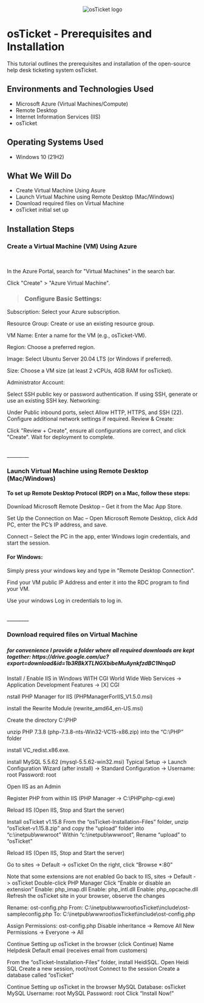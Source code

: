 <p align="center">
<img src="https://i.imgur.com/Clzj7Xs.png" alt="osTicket logo"/>
</p>

<h1>osTicket - Prerequisites and Installation</h1>
This tutorial outlines the prerequisites and installation of the open-source help desk ticketing system osTicket.<br />




<h2>Environments and Technologies Used</h2>

- Microsoft Azure (Virtual Machines/Compute)
- Remote Desktop
- Internet Information Services (IIS)
- osTicket

<h2>Operating Systems Used </h2>

- Windows 10</b> (21H2)

<h2>What We Will Do</h2>

- Create Virtual Machine Using Asure
- Launch Virtual Machine using Remote Desktop (Mac/Windows)
- Download required files on Virtual Machine
- osTicket initial set up

<h2>Installation Steps</h2>

<p>
<h3>Create a Virtual Machine (VM) Using Azure</h3><br/>
  
In the Azure Portal, search for "Virtual Machines" in the search bar.

Click "Create" > "Azure Virtual Machine".

<h3><blockquote>Configure Basic Settings:</blockquote></h3>

<p>Subscription: Select your Azure subscription.</p>
<p>Resource Group: Create or use an existing resource group.</p>
<p>VM Name: Enter a name for the VM (e.g., osTicket-VM).</p>
<p>Region: Choose a preferred region.</p>
<p>Image: Select Ubuntu Server 20.04 LTS (or Windows if preferred).</p>
<p>Size: Choose a VM size (at least 2 vCPUs, 4GB RAM for osTicket).</p>

Administrator Account:

Select SSH public key or password authentication.
If using SSH, generate or use an existing SSH key.
Networking:

Under Public inbound ports, select Allow HTTP, HTTPS, and SSH (22).
Configure additional network settings if required.
Review & Create:

Click "Review + Create", ensure all configurations are correct, and click "Create".
Wait for deployment to complete.
</p>
<br />
_________



<p>
<h3>Launch Virtual Machine using Remote Desktop (Mac/Windows)</h3>
</p>
<p>
<h4>To set up Remote Desktop Protocol (RDP) on a Mac, follow these steps:</h4>

Download Microsoft Remote Desktop – Get it from the Mac App Store.

Set Up the Connection on Mac – Open Microsoft Remote Desktop, click Add PC, enter the PC’s IP address, and save.

Connect – Select the PC in the app, enter Windows login credentials, and start the session.


<h4>For Windows:</h4>

Simply press your windows key and type in "Remote Desktop Connection".

Find your VM public IP Address and enter it into the RDC program to find your VM.

Use your windows Log in credentials to log in.


</p>
<br />
_________
<p>
<h3>Download required files on Virtual Machine</p><h3>
</p>
<p><h5>for convenience I provide a folder where all required downloads are kept together: https://drive.google.com/uc?export=download&id=1b3RBkXTLNGXbibeMuAynkfzdBC1NnqaD</h5></p>
<p>Install / Enable IIS in Windows WITH CGI
  World Wide Web Services -> Application Development Features -> [X] CGI</p>

  <p>nstall PHP Manager for IIS (PHPManagerForIIS_V1.5.0.msi)</p>

<p>install the Rewrite Module (rewrite_amd64_en-US.msi)</p>

<p>Create the directory C:\PHP</p>

<p> unzip PHP 7.3.8 (php-7.3.8-nts-Win32-VC15-x86.zip) into the “C:\PHP” folder</p>

<p> install VC_redist.x86.exe.</p>

<p> install MySQL 5.5.62 (mysql-5.5.62-win32.msi)
Typical Setup ->
Launch Configuration Wizard (after install) ->
Standard Configuration ->
Username: root
Password: root
</p>

<p>Open IIS as an Admin

Register PHP from within IIS (PHP Manager -> C:\PHP\php-cgi.exe)

Reload IIS (Open IIS, Stop and Start the server)
</p>

<p>Install osTicket v1.15.8
From the “osTicket-Installation-Files” folder, unzip “osTicket-v1.15.8.zip” and copy the “upload” folder into “c:\inetpub\wwwroot”
Within “c:\inetpub\wwwroot”, Rename “upload” to “osTicket”</p>

<p>Reload IIS (Open IIS, Stop and Start the server)</p>

<p>Go to sites -> Default -> osTicket
On the right, click “Browse *:80”
</p>

<p>Note that some extensions are not enabled
Go back to IIS, sites -> Default -> osTicket
Double-click PHP Manager
Click “Enable or disable an extension”
Enable: php_imap.dll
Enable: php_intl.dll
Enable: php_opcache.dll
Refresh the osTicket site in your browser, observe the changes
</p>

<p>Rename: ost-config.php
From: C:\inetpub\wwwroot\osTicket\include\ost-sampleconfig.php
To: C:\inetpub\wwwroot\osTicket\include\ost-config.php
</p>

<p>Assign Permissions: ost-config.php
Disable inheritance -> Remove All
New Permissions -> Everyone -> All
</p>

<p>Continue Setting up osTicket in the browser (click Continue)
Name Helpdesk
Default email (receives email from customers)
</p>

<p>From the “osTicket-Installation-Files” folder, install HeidiSQL.
Open Heidi SQL
Create a new session, root/root
Connect to the session
Create a database called “osTicket”
</p>

<p>Continue Setting up osTicket in the browser
MySQL Database: osTicket
MySQL Username: root
MySQL Password: root
Click “Install Now!”
</p>

<p></p>


</p>
<br />
